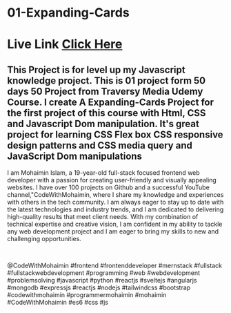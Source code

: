 # 01-Expanding-Cards
# Live Link [Click Here](https://codewithmohaimin.github.io/Expanding-Cards/)


## This Project is for level up my Javascript knowledge project. This is 01 project form 50 days 50 Project from Traversy Media Udemy Course. I create A Expanding-Cards Project for the first project of this course with Html, CSS and Javascript Dom manipulation. It's great project for learning CSS Flex box CSS responsive design patterns and CSS media query and JavaScript Dom manipulations


<p>I am Mohaimin Islam, a 19-year-old full-stack focused frontend web developer with a passion for creating user-friendly and visually appealing websites. I have over 100 projects on Github and a successful YouTube channel,"CodeWithMohaimin, where I share my knowledge and experiences with others in the tech community. I am always eager to stay up to date with the latest technologies and industry trends, and I am dedicated to delivering high-quality results that meet client needs. With my combination of technical expertise and creative vision, I am confident in my ability to tackle any web development project and I am eager to bring my skills to new and challenging opportunities.</p>

<br/>

@CodeWithMohaimin
#frontend #frontenddeveloper #mernstack #fullstack #fullstackwebdevelopment 
#programming #web #webdevelopment #problemsolving 
#javascript #python 
#reactjs #sveltejs #angularjs 
#mongodb #expressjs #reactjs #nodejs 
#tailwindcss #bootstrap 
#codewithmohaimin #programmermohaimin #mohaimin #CodeWithMohaimin
#es6 #css #js 

